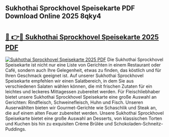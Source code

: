 ## Sukhothai Sprockhovel Speisekarte PDF Download Online 2025 8qky4

# <h2><a href="http://gcdlbc3.nevu.top/?p=Sukhothai+Sprockhovel+Speisekarte">🔗 👉🔴 Sukhothai Sprockhovel Speisekarte 2025 PDF</a></h2>

[![Sukhothai Sprockhovel Speisekarte 2025 PDF](https://i.imgur.com/dBaPXMq.png)](http://gcdlbc3.nevu.top/?p=Sukhothai+Sprockhovel+Speisekarte)
Die Sukhothai Sprockhovel Speisekarte ist nicht nur eine Liste von Gerichten in einem Restaurant oder Café, sondern auch Ihre Gelegenheit, etwas zu finden, das köstlich und für Ihren Geschmack geeignet ist. Auf unserer Sukhothai Sprockhovel Speisekarte empfehlen wir einen Salatbereich, in dem Sie aus verschiedenen Salaten wählen können, die mit frischen Zutaten für ein leichtes und leckeres Mittagessen zubereitet werden. Für Fleischliebhaber bietet unsere Sukhothai Sprockhovel Speisekarte eine große Auswahl an Gerichten: Rindfleisch, Schweinefleisch, Huhn und Fisch. Unseren Auserwählten bieten wir Gourmet-Gerichte wie Schaschlik und Steak an, die auf einem alten Feuer zubereitet werden. Unsere Sukhothai Sprockhovel Speisekarte bietet eine große Auswahl an Desserts, von klassischen Torten und Kuchen bis hin zu exquisiten Crème Brûlée und Schokoladen-Schneitz-Puddings.
